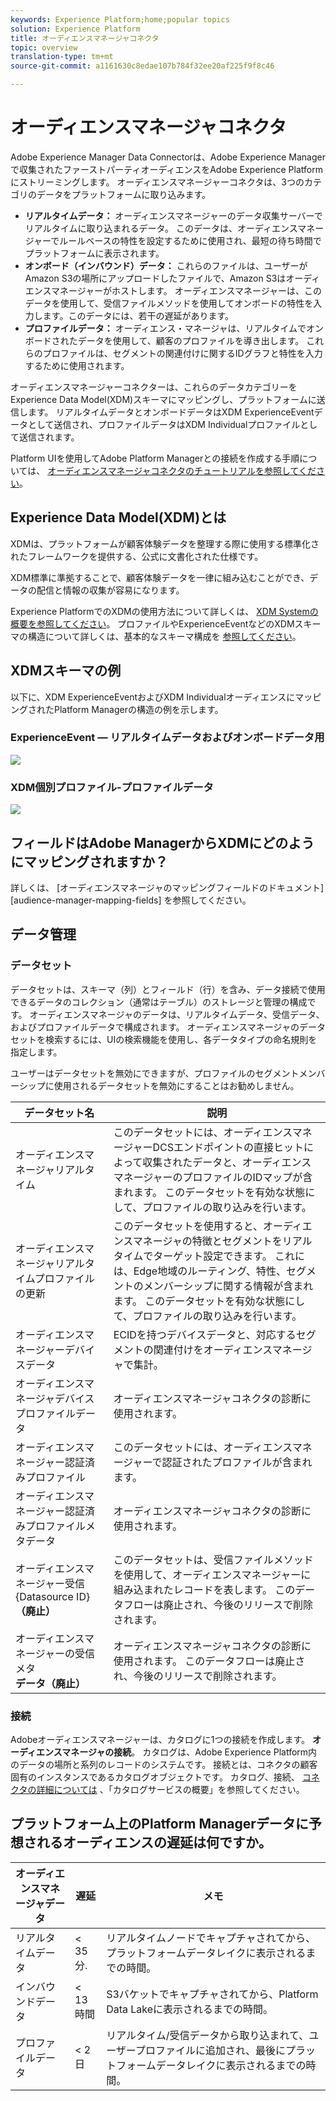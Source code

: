 ```yaml
---
keywords: Experience Platform;home;popular topics
solution: Experience Platform
title: オーディエンスマネージャコネクタ
topic: overview
translation-type: tm+mt
source-git-commit: a1161630c8edae107b784f32ee20af225f9f8c46

---
```



# オーディエンスマネージャコネクタ

Adobe Experience Manager Data Connectorは、Adobe Experience Managerで収集されたファーストパーティオーディエンスをAdobe Experience Platformにストリーミングします。 オーディエンスマネージャーコネクタは、3つのカテゴリのデータをプラットフォームに取り込みます。

- **リアルタイムデータ：** オーディエンスマネージャーのデータ収集サーバーでリアルタイムに取り込まれるデータ。 このデータは、オーディエンスマネージャーでルールベースの特性を設定するために使用され、最短の待ち時間でプラットフォームに表示されます。
- **オンボード（インバウンド）データ：** これらのファイルは、ユーザーがAmazon S3の場所にアップロードしたファイルで、Amazon S3はオーディエンスマネージャーがホストします。 オーディエンスマネージャーは、このデータを使用して、受信ファイルメソッドを使用してオンボードの特性を入力します。このデータには、若干の遅延があります。
- **プロファイルデータ：** オーディエンス・マネージャは、リアルタイムでオンボードされたデータを使用して、顧客のプロファイルを導き出します。 これらのプロファイルは、セグメントの関連付けに関するIDグラフと特性を入力するために使用されます。

オーディエンスマネージャーコネクターは、これらのデータカテゴリーをExperience Data Model(XDM)スキーマにマッピングし、プラットフォームに送信します。 リアルタイムデータとオンボードデータはXDM ExperienceEventデータとして送信され、プロファイルデータはXDM Individualプロファイルとして送信されます。

Platform UIを使用してAdobe Platform Managerとの接続を作成する手順については、 [オーディエンスマネージャコネクタのチュートリアルを参照してください](../../tutorials/ui/create/adobe-applications/audience-manager.md)。

## Experience Data Model(XDM)とは

XDMは、プラットフォームが顧客体験データを整理する際に使用する標準化されたフレームワークを提供する、公式に文書化された仕様です。

XDM標準に準拠することで、顧客体験データを一律に組み込むことができ、データの配信と情報の収集が容易になります。

Experience PlatformでのXDMの使用方法について詳しくは、 [XDM Systemの概要を参照してください](../../../xdm/home.md)。 プロファイルやExperienceEventなどのXDMスキーマの構造について詳しくは、基本的なスキーマ構成を [参照してください](../../../xdm/schema/composition.md)。

## XDMスキーマの例

以下に、XDM ExperienceEventおよびXDM IndividualオーディエンスにマッピングされたPlatform Managerの構造の例を示します。

### ExperienceEvent — リアルタイムデータおよびオンボードデータ用

![](images/aam-experience-events-for-dcs-and-onboarding-data.png)

### XDM個別プロファイル-プロファイルデータ

![](images/aam-profile-xdm-for-profile-data.png)

## フィールドはAdobe ManagerからXDMにどのようにマッピングされますか？

詳しくは、 [オーディエンスマネージャのマッピングフィールドのドキュメント][audience-manager-mapping-fields] を参照してください。

## データ管理

### データセット

データセットは、スキーマ（列）とフィールド（行）を含み、データ接続で使用できるデータのコレクション（通常はテーブル）のストレージと管理の構成です。 オーディエンスマネージャのデータは、リアルタイムデータ、受信データ、およびプロファイルデータで構成されます。 オーディエンスマネージャのデータセットを検索するには、UIの検索機能を使用し、各データタイプの命名規則を指定します。

ユーザーはデータセットを無効にできますが、プロファイルのセグメントメンバーシップに使用されるデータセットを無効にすることはお勧めしません。

| データセット名 | 説明 |
| ------------ | ----------- |
| オーディエンスマネージャリアルタイム | このデータセットには、オーディエンスマネージャーDCSエンドポイントの直接ヒットによって収集されたデータと、オーディエンスマネージャーのプロファイルのIDマップが含まれます。 このデータセットを有効な状態にして、プロファイルの取り込みを行います。 |
| オーディエンスマネージャリアルタイムプロファイルの更新 | このデータセットを使用すると、オーディエンスマネージャの特徴とセグメントをリアルタイムでターゲット設定できます。 これには、Edge地域のルーティング、特性、セグメントのメンバーシップに関する情報が含まれます。 このデータセットを有効な状態にして、プロファイルの取り込みを行います。 |
| オーディエンスマネージャーデバイスデータ | ECIDを持つデバイスデータと、対応するセグメントの関連付けをオーディエンスマネージャで集計。 |
| オーディエンスマネージャデバイスプロファイルデータ | オーディエンスマネージャコネクタの診断に使用されます。 |
| オーディエンスマネージャー認証済みプロファイル | このデータセットには、オーディエンスマネージャーで認証されたプロファイルが含まれます。 |
| オーディエンスマネージャー認証済みプロファイルメタデータ | オーディエンスマネージャコネクタの診断に使用されます。 |
| オーディエンスマネージャー受信{Datasource ID} **（廃止）** | このデータセットは、受信ファイルメソッドを使用して、オーディエンスマネージャーに組み込まれたレコードを表します。 このデータフローは廃止され、今後のリリースで削除されます。 |
| オーディエンスマネージャーの受信メタ **データ（廃止）** | オーディエンスマネージャコネクタの診断に使用されます。 このデータフローは廃止され、今後のリリースで削除されます。 |

### 接続

Adobeオーディエンスマネージャーは、カタログに1つの接続を作成します。 **オーディエンスマネージャの接続**。 カタログは、Adobe Experience Platform内のデータの場所と系列のレコードのシステムです。 接続とは、コネクタの顧客固有のインスタンスであるカタログオブジェクトです。 カタログ、接続、 [コネクタの詳細については](../../../catalog/home.md) 、「カタログサービスの概要」を参照してください。

## プラットフォーム上のPlatform Managerデータに予想されるオーディエンスの遅延は何ですか。

| オーディエンスマネージャデータ | 遅延 | メモ |
| --- | --- | --- |
| リアルタイムデータ | &lt; 35 分. | リアルタイムノードでキャプチャされてから、プラットフォームデータレイクに表示されるまでの時間。 |
| インバウンドデータ | &lt; 13時間 | S3バケットでキャプチャされてから、Platform Data Lakeに表示されるまでの時間。 |
| プロファイルデータ | &lt; 2 日 | リアルタイム/受信データから取り込まれて、ユーザープロファイルに追加され、最後にプラットフォームデータレイクに表示されるまでの時間。 |